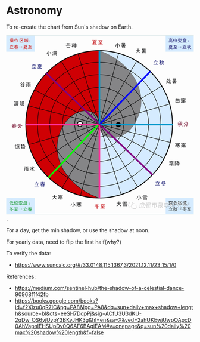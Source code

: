 # Astronomy

To re-create the chart from Sun's shadow on Earth.

![二十四节气](二十四节气.png).

For a day, get the min shadow, or use the shadow at noon.

For yearly data, need to flip the first half(why?)

To verify the data:
- https://www.suncalc.org/#/33.0148,115.1367,3/2021.12.11/23:15/1/0

References:
- https://medium.com/sentinel-hub/the-shadow-of-a-celestial-dance-90968f1f42fb
- https://books.google.com/books?id=f2Xjzu0qR7IC&pg=PA8&lpg=PA8&dq=sun+daily+max+shadow+length&source=bl&ots=eeSH7DqpPj&sig=ACfU3U3dKU-2qDw_OS6yjUypY3BKyJHK3g&hl=en&sa=X&ved=2ahUKEwjUwpOApcD0AhVapnIEHSUpDv0Q6AF6BAgiEAM#v=onepage&q=sun%20daily%20max%20shadow%20length&f=false

